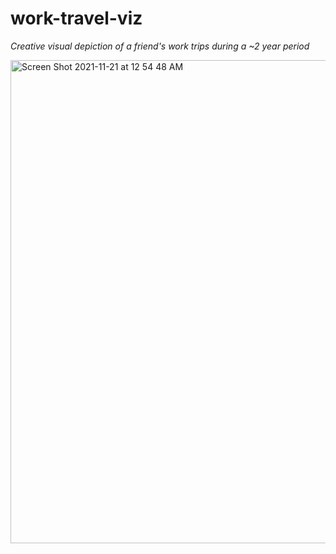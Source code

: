 # work-travel-viz
*Creative visual depiction of a friend's work trips during a ~2 year period*

<img width="773" alt="Screen Shot 2021-11-21 at 12 54 48 AM" src="https://user-images.githubusercontent.com/55719306/142752835-12f791c8-994f-446e-8d87-99c1609f3c9e.png">

